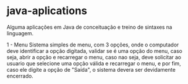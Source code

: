 # java-aplications
Alguma aplicações em Java de conceituação e treino de sintaxes na linguagem.

1 - Menu
    Sistema simples de menu, com 3 opções, onde o computador deve identificar a opção digitada, validar se é uma opção do menu, caso seja, abrir a opção e recarregar o menu, caso nao seja, deve solicitar ao usuario que selecione uma opção válida e recarregar o menu, e por fim, caso ele digite a opção de "Saída", o sistema devera ser devidamente encerrado.
